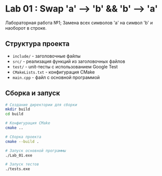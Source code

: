 # Lab 01 : Swap 'a' --> 'b' && 'b' --> 'a'
Лабораторная работа №1; Замена всех символов 'a' на символ 'b' и наоборот в строке.

## Структура проекта

- `include/` - заголовочные файлы
- `src/` - реализация функций из заголовочных файлов
- `test/` - unit-тесты с использованием Google Test
- `CMakeLists.txt` - конфигурация CMake
- `main.cpp` - файл с основной программой

## Сборка и запуск

```bash
# Создание директории для сборки
mkdir build
cd build

# Конфигурация CMake
cmake ..

# Сборка проекта
cmake --build .

# Запуск основной программы
./Lab_01.exe

# Запуск тестов
./tests.exe
